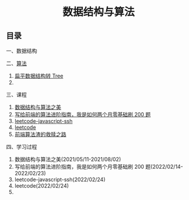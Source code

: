 # <center>数据结构与算法</center>

## 目录

一、数据结构

二、[算法](./算法/index.md)

1. [扁平数据结构转 Tree](./扁平数据结构转Tree.md)
2.

三、课程

1. [数据结构与算法之美](./数据结构与算法之美/index.md)
2. [写给前端的算法进阶指南，我是如何两个月零基础刷 200 题](./写给前端的算法进阶指南，我是如何两个月零基础刷200题/写给前端的算法进阶指南，我是如何两个月零基础刷200题.md)
3. [leetcode-javascript-ssh](./leetcode-javascript-ssh/leetcode-javascript-ssh.md)
4. [leetcode](./leetcode/index.md)
5. [前端算法渣的救赎之路](./前端算法渣的救赎之路/index.md)

四、学习过程

1. 数据结构与算法之美(2021/05/11-2021/08/02)
2. 写给前端的算法进阶指南，我是如何两个月零基础刷 200 题(2022/02/14-2022/02/23)
3. leetcode-javascript-ssh(2022/02/24)
4. leetcode(2022/02/24)
5.
